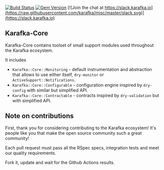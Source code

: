 [![Build Status](https://github.com/karafka/karafka-core/actions/workflows/ci.yml/badge.svg)](https://github.com/karafka/karafka-core/actions/workflows/ci.yml)
[![Gem Version](https://badge.fury.io/rb/karafka.svg)](http://badge.fury.io/rb/karafka-core)
[![Join the chat at https://slack.karafka.io](https://raw.githubusercontent.com/karafka/misc/master/slack.svg)](https://slack.karafka.io)

## Karafka-Core

Karafka-Core contains toolset of small support modules used throughout the Karafka ecosystem.

It includes

- `Karafka::Core::Monitoring` - default instrumentation and abstraction that allows to use either itself, `dry-monitor` or `ActiveSupport::Notifications`.
- `Karafka::Core::Configurable` - configuration engine inspired by `dry-config` with similar but simplified API.
- `Karafka::Core::Contractable` - contracts inspired by `dry-validation` but with simplified API.

## Note on contributions

First, thank you for considering contributing to the Karafka ecosystem! It's people like you that make the open source community such a great community!

Each pull request must pass all the RSpec specs, integration tests and meet our quality requirements.

Fork it, update and wait for the Github Actions results.
